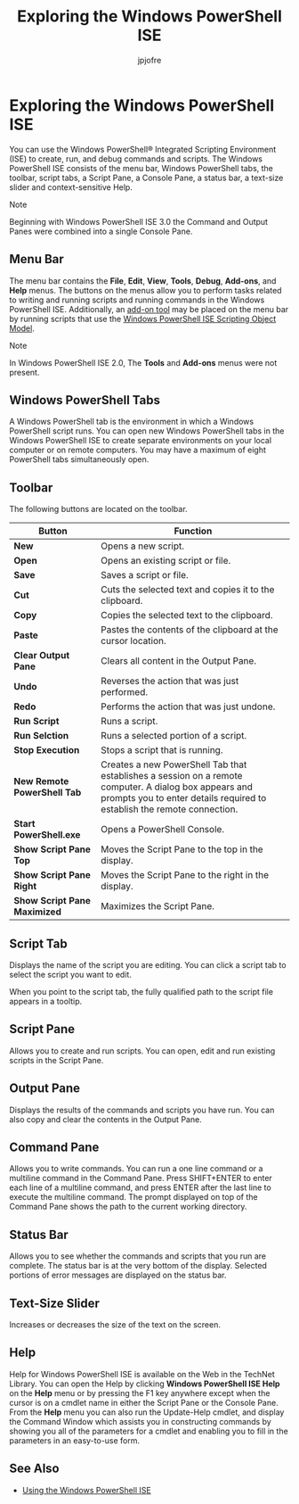 ﻿---
title:  Exploring the Windows PowerShell ISE
ms.date:  2016-05-11
keywords:  powershell,cmdlet
description:  
ms.topic:  article
author:  jpjofre
manager:  dongill
ms.prod:  powershell
ms.assetid:  e0d2c6e8-5126-40e7-a1e1-d1cff29fe94a
---

# Exploring the Windows PowerShell ISE
You can use the Windows PowerShell® Integrated Scripting Environment (ISE) to create, run, and debug commands and scripts. The Windows PowerShell ISE consists of the menu bar, Windows PowerShell tabs, the toolbar, script tabs, a Script Pane, a Console Pane, a status bar, a text-size slider and context-sensitive Help.

> [!NOTE]
> Beginning with Windows PowerShell ISE 3.0 the Command and Output Panes were combined into a single Console Pane.

## Menu Bar
The menu bar contains the **File**, **Edit**, **View**, **Tools**, **Debug**, **Add-ons**, and **Help** menus. The buttons on the menus allow you to perform tasks related to writing and running scripts and running commands in the Windows PowerShell ISE. Additionally, an [add-on tool](../../core-powershell/ise/The-ISEAddOnTool-Object.md) may be placed on the menu bar by running scripts that use the [Windows PowerShell ISE Scripting Object Model](../../core-powershell/ise/The-Windows-PowerShell-ISE-Scripting-Object-Model.md).

> [!NOTE]
> In Windows PowerShell ISE 2.0, The **Tools** and **Add-ons** menus were not present.

## Windows PowerShell Tabs
A Windows PowerShell tab is the environment in which a Windows PowerShell script runs. You can open new Windows PowerShell tabs in the Windows PowerShell ISE to create separate environments on your local computer or on remote computers. You may have a maximum of eight PowerShell tabs simultaneously open.

## Toolbar
The following buttons are located on the toolbar.

|Button|Function|
|----------|------------|
|**New**|Opens a new script.|
|**Open**|Opens an existing script or file.|
|**Save**|Saves a script or file.|
|**Cut**|Cuts the selected text and copies it to the clipboard.|
|**Copy**|Copies the selected text to the clipboard.|
|**Paste**|Pastes the contents of the clipboard at the cursor location.|
|**Clear Output Pane**|Clears all content in the Output Pane.|
|**Undo**|Reverses the action that was just performed.|
|**Redo**|Performs the action that was just undone.|
|**Run Script**|Runs a script.|
|**Run Selction**|Runs a selected portion of a script.|
|**Stop Execution**|Stops a script that is running.|
|**New Remote PowerShell Tab**|Creates a new PowerShell Tab that establishes a session on a remote computer. A dialog box appears and prompts you to enter details required to establish the remote connection.|
|**Start PowerShell.exe**|Opens a PowerShell Console.|
|**Show Script Pane Top**|Moves the Script Pane to the top in the display.|
|**Show Script Pane Right**|Moves the Script Pane to the right in the display.|
|**Show Script Pane Maximized**|Maximizes the Script Pane.|

## Script Tab
Displays the name of the script you are editing. You can click a script tab to select the script you want to edit.

When you point to the script tab, the fully qualified path to the script file appears in a tooltip.

## Script Pane
Allows you to create and run scripts. You can open, edit and run existing scripts in the Script Pane.

## Output Pane
Displays the results of the commands and scripts you have run. You can also copy and clear the contents in the Output Pane.

## Command Pane
Allows you to write commands. You can run a one line command or a multiline command in the Command Pane. Press SHIFT+ENTER to enter each line of a multiline command, and press ENTER after the last line to execute the multiline command. The prompt displayed on top of the Command Pane shows the path to the current working directory.

## Status Bar
Allows you to see whether the commands and scripts that you run are complete. The status bar is at the very bottom of the display. Selected portions of error messages are displayed on the status bar.

## Text-Size Slider
Increases or decreases the size of the text on the screen.

## Help
Help for Windows PowerShell ISE is available on the Web in the TechNet Library. You can open the Help by clicking **Windows PowerShell ISE Help** on the **Help** menu or by pressing the F1 key anywhere except when the cursor is on a cmdlet name in either the Script Pane or the Console Pane. From the **Help** menu you can also run the Update-Help cmdlet, and display the Command Window which assists you in constructing commands by showing you all of the parameters for a cmdlet and enabling you to fill in the parameters in an easy-to-use form.

## See Also
- [Using the Windows PowerShell ISE](../../core-powershell/ise/Using-the-Windows-PowerShell-ISE.md)

